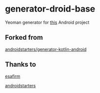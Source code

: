 # generator-droid-base

Yeoman generator for [this](https://github.com/aldyaz/skeleton-android-project) Android project

## Forked from
[androidstarters/generator-kotlin-android](https://github.com/androidstarters/generator-kotlin-android)

## Thanks to
[esafirm](https://github.com/esafirm)

[androidstarters](https://github.com/androidstarters)